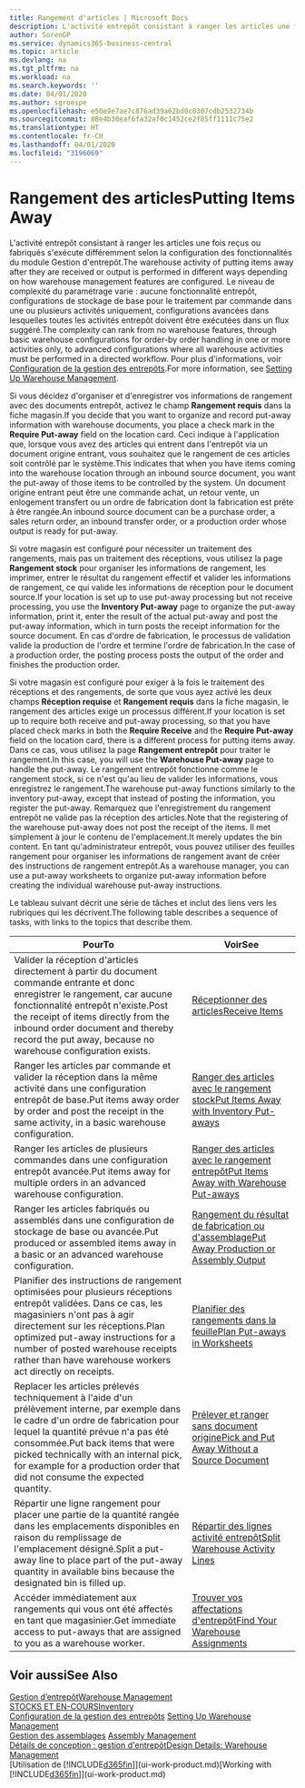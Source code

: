 ```yaml
---
title: Rangement d'articles | Microsoft Docs
description: L'activité entrepôt consistant à ranger les articles une fois reçus ou fabriqués s'exécute différemment selon la configuration des fonctionnalités du module Gestion d'entrepôt.
author: SorenGP
ms.service: dynamics365-business-central
ms.topic: article
ms.devlang: na
ms.tgt_pltfrm: na
ms.workload: na
ms.search.keywords: ''
ms.date: 04/01/2020
ms.author: sgroespe
ms.openlocfilehash: e50e9e7ae7c876ad39a62bd0c0307cdb2532734b
ms.sourcegitcommit: 88e4b30eaf6fa32af0c1452ce2f85ff1111c75e2
ms.translationtype: HT
ms.contentlocale: fr-CH
ms.lasthandoff: 04/01/2020
ms.locfileid: "3196069"
---
```

# <a name="putting-items-away"></a><span data-ttu-id="ee155-103">Rangement des articles</span><span class="sxs-lookup"><span data-stu-id="ee155-103">Putting Items Away</span></span>
<span data-ttu-id="ee155-104">L'activité entrepôt consistant à ranger les articles une fois reçus ou fabriqués s'exécute différemment selon la configuration des fonctionnalités du module Gestion d'entrepôt.</span><span class="sxs-lookup"><span data-stu-id="ee155-104">The warehouse activity of putting items away after they are received or output is performed in different ways depending on how warehouse management features are configured.</span></span> <span data-ttu-id="ee155-105">Le niveau de complexité du paramétrage varie : aucune fonctionnalité entrepôt, configurations de stockage de base pour le traitement par commande dans une ou plusieurs activités uniquement, configurations avancées dans lesquelles toutes les activités entrepôt doivent être exécutées dans un flux suggéré.</span><span class="sxs-lookup"><span data-stu-id="ee155-105">The complexity can rank from no warehouse features, through basic warehouse configurations for order-by order handling in one or more activities only, to advanced configurations where all warehouse activities must be performed in a directed workflow.</span></span> <span data-ttu-id="ee155-106">Pour plus d'informations, voir [Configuration de la gestion des entrepôts](warehouse-setup-warehouse.md).</span><span class="sxs-lookup"><span data-stu-id="ee155-106">For more information, see [Setting Up Warehouse Management](warehouse-setup-warehouse.md).</span></span>

<span data-ttu-id="ee155-107">Si vous décidez d'organiser et d'enregistrer vos informations de rangement avec des documents entrepôt, activez le champ **Rangement requis** dans la fiche magasin.</span><span class="sxs-lookup"><span data-stu-id="ee155-107">If you decide that you want to organize and record put-away information with warehouse documents, you place a check mark in the **Require Put-away** field on the location card.</span></span> <span data-ttu-id="ee155-108">Ceci indique à l'application que, lorsque vous avez des articles qui entrent dans l'entrepôt via un document origine entrant, vous souhaitez que le rangement de ces articles soit contrôlé par le système.</span><span class="sxs-lookup"><span data-stu-id="ee155-108">This indicates that when you have items coming into the warehouse location through an inbound source document, you want the put-away of those items to be controlled by the system.</span></span> <span data-ttu-id="ee155-109">Un document origine entrant peut être une commande achat, un retour vente, un enlogement transfert ou un ordre de fabrication dont la fabrication est prête à être rangée.</span><span class="sxs-lookup"><span data-stu-id="ee155-109">An inbound source document can be a purchase order, a sales return order, an inbound transfer order, or a production order whose output is ready for put-away.</span></span>  

<span data-ttu-id="ee155-110">Si votre magasin est configuré pour nécessiter un traitement des rangements, mais pas un traitement des réceptions, vous utilisez la page **Rangement stock** pour organiser les informations de rangement, les imprimer, entrer le résultat du rangement effectif et valider les informations de rangement, ce qui valide les informations de réception pour le document source.</span><span class="sxs-lookup"><span data-stu-id="ee155-110">If your location is set up to use put-away processing but not receive processing, you use the **Inventory Put-away** page to organize the put-away information, print it, enter the result of the actual put-away and post the put-away information, which in turn posts the receipt information for the source document.</span></span> <span data-ttu-id="ee155-111">En cas d'ordre de fabrication, le processus de validation valide la production de l'ordre et termine l'ordre de fabrication.</span><span class="sxs-lookup"><span data-stu-id="ee155-111">In the case of a production order, the posting process posts the output of the order and finishes the production order.</span></span>

<span data-ttu-id="ee155-112">Si votre magasin est configuré pour exiger à la fois le traitement des réceptions et des rangements, de sorte que vous ayez activé les deux champs **Réception requise** et **Rangement requis** dans la fiche magasin, le rangement des articles exige un processus différent.</span><span class="sxs-lookup"><span data-stu-id="ee155-112">If your location is set up to require both receive and put-away processing, so that you have placed check marks in both the **Require Receive** and the **Require Put-away** field on the location card, there is a different process for putting items away.</span></span> <span data-ttu-id="ee155-113">Dans ce cas, vous utilisez la page **Rangement entrepôt** pour traiter le rangement.</span><span class="sxs-lookup"><span data-stu-id="ee155-113">In this case, you will use the **Warehouse Put-away** page to handle the put-away.</span></span> <span data-ttu-id="ee155-114">Le rangement entrepôt fonctionne comme le rangement stock, si ce n'est qu'au lieu de valider les informations, vous enregistrez le rangement.</span><span class="sxs-lookup"><span data-stu-id="ee155-114">The warehouse put-away functions similarly to the inventory put-away, except that instead of posting the information, you register the put-away.</span></span> <span data-ttu-id="ee155-115">Remarquez que l'enregistrement du rangement entrepôt ne valide pas la réception des articles.</span><span class="sxs-lookup"><span data-stu-id="ee155-115">Note that the registering of the warehouse put-away does not post the receipt of the items.</span></span> <span data-ttu-id="ee155-116">Il met simplement à jour le contenu de l'emplacement.</span><span class="sxs-lookup"><span data-stu-id="ee155-116">It merely updates the bin content.</span></span> <span data-ttu-id="ee155-117">En tant qu'administrateur entrepôt, vous pouvez utiliser des feuilles rangement pour organiser les informations de rangement avant de créer des instructions de rangement entrepôt.</span><span class="sxs-lookup"><span data-stu-id="ee155-117">As a warehouse manager, you can use a put-away worksheets to organize put-away information before creating the individual warehouse put-away instructions.</span></span>

<span data-ttu-id="ee155-118">Le tableau suivant décrit une série de tâches et inclut des liens vers les rubriques qui les décrivent.</span><span class="sxs-lookup"><span data-stu-id="ee155-118">The following table describes a sequence of tasks, with links to the topics that describe them.</span></span>   

|<span data-ttu-id="ee155-119">**Pour**</span><span class="sxs-lookup"><span data-stu-id="ee155-119">**To**</span></span>|<span data-ttu-id="ee155-120">**Voir**</span><span class="sxs-lookup"><span data-stu-id="ee155-120">**See**</span></span>|  
|------------|-------------|  
|<span data-ttu-id="ee155-121">Valider la réception d'articles directement à partir du document commande entrante et donc enregistrer le rangement, car aucune fonctionnalité entrepôt n'existe.</span><span class="sxs-lookup"><span data-stu-id="ee155-121">Post the receipt of items directly from the inbound order document and thereby record the put away, because no warehouse configuration exists.</span></span>|[<span data-ttu-id="ee155-122">Réceptionner des articles</span><span class="sxs-lookup"><span data-stu-id="ee155-122">Receive Items</span></span>](warehouse-how-receive-items.md)|  
|<span data-ttu-id="ee155-123">Ranger les articles par commande et valider la réception dans la même activité dans une configuration entrepôt de base.</span><span class="sxs-lookup"><span data-stu-id="ee155-123">Put items away order by order and post the receipt in the same activity, in a basic warehouse configuration.</span></span>|[<span data-ttu-id="ee155-124">Ranger des articles avec le rangement stock</span><span class="sxs-lookup"><span data-stu-id="ee155-124">Put Items Away with Inventory Put-aways</span></span>](warehouse-how-to-put-items-away-with-inventory-put-aways.md)|  
|<span data-ttu-id="ee155-125">Ranger les articles de plusieurs commandes dans une configuration entrepôt avancée.</span><span class="sxs-lookup"><span data-stu-id="ee155-125">Put items away for multiple orders in an advanced warehouse configuration.</span></span>|[<span data-ttu-id="ee155-126">Ranger des articles avec le rangement entrepôt</span><span class="sxs-lookup"><span data-stu-id="ee155-126">Put Items Away with Warehouse Put-aways</span></span>](warehouse-how-to-put-items-away-with-warehouse-put-aways.md)|  
|<span data-ttu-id="ee155-127">Ranger les articles fabriqués ou assemblés dans une configuration de stockage de base ou avancée.</span><span class="sxs-lookup"><span data-stu-id="ee155-127">Put produced or assembled items away in a basic or an advanced warehouse configuration.</span></span>|[<span data-ttu-id="ee155-128">Rangement du résultat de fabrication ou d'assemblage</span><span class="sxs-lookup"><span data-stu-id="ee155-128">Put Away Production or Assembly Output</span></span>](warehouse-how-to-put-away-production-output.md)|
|<span data-ttu-id="ee155-129">Planifier des instructions de rangement optimisées pour plusieurs réceptions entrepôt validées. Dans ce cas, les magasiniers n'ont pas à agir directement sur les réceptions.</span><span class="sxs-lookup"><span data-stu-id="ee155-129">Plan optimized put-away instructions for a number of posted warehouse receipts rather than have warehouse workers act directly on receipts.</span></span>|[<span data-ttu-id="ee155-130">Planifier des rangements dans la feuille</span><span class="sxs-lookup"><span data-stu-id="ee155-130">Plan Put-aways in Worksheets</span></span>](warehouse-how-to-plan-put-aways-in-worksheets.md)|  
|<span data-ttu-id="ee155-131">Replacer les articles prélevés techniquement à l'aide d'un prélèvement interne, par exemple dans le cadre d'un ordre de fabrication pour lequel la quantité prévue n'a pas été consommée.</span><span class="sxs-lookup"><span data-stu-id="ee155-131">Put back items that were picked technically with an internal pick, for example for a production order that did not consume the expected quantity.</span></span>|[<span data-ttu-id="ee155-132">Prélever et ranger sans document origine</span><span class="sxs-lookup"><span data-stu-id="ee155-132">Pick and Put Away Without a Source Document</span></span>](warehouse-how-to-create-put-aways-from-internal-put-aways.md)|
|<span data-ttu-id="ee155-133">Répartir une ligne rangement pour placer une partie de la quantité rangée dans les emplacements disponibles en raison du remplissage de l'emplacement désigné.</span><span class="sxs-lookup"><span data-stu-id="ee155-133">Split a put-away line to place part of the put-away quantity in available bins because the designated bin is filled up.</span></span>|[<span data-ttu-id="ee155-134">Répartir des lignes activité entrepôt</span><span class="sxs-lookup"><span data-stu-id="ee155-134">Split Warehouse Activity Lines</span></span>](warehouse-how-to-split-warehouse-activity-lines.md)|
|<span data-ttu-id="ee155-135">Accéder immédiatement aux rangements qui vous ont été affectés en tant que magasinier.</span><span class="sxs-lookup"><span data-stu-id="ee155-135">Get immediate access to put-aways that are assigned to you as a warehouse worker.</span></span>|[<span data-ttu-id="ee155-136">Trouver vos affectations d'entrepôt</span><span class="sxs-lookup"><span data-stu-id="ee155-136">Find Your Warehouse Assignments</span></span>](warehouse-how-to-find-your-warehouse-assignments.md)|    

## <a name="see-also"></a><span data-ttu-id="ee155-137">Voir aussi</span><span class="sxs-lookup"><span data-stu-id="ee155-137">See Also</span></span>  
[<span data-ttu-id="ee155-138">Gestion d’entrepôt</span><span class="sxs-lookup"><span data-stu-id="ee155-138">Warehouse Management</span></span>](warehouse-manage-warehouse.md)  
[<span data-ttu-id="ee155-139">STOCKS ET EN-COURS</span><span class="sxs-lookup"><span data-stu-id="ee155-139">Inventory</span></span>](inventory-manage-inventory.md)  
<span data-ttu-id="ee155-140">[Configuration de la gestion des entrepôts](warehouse-setup-warehouse.md)   </span><span class="sxs-lookup"><span data-stu-id="ee155-140">[Setting Up Warehouse Management](warehouse-setup-warehouse.md)   </span></span>  
<span data-ttu-id="ee155-141">[Gestion des assemblages](assembly-assemble-items.md)  </span><span class="sxs-lookup"><span data-stu-id="ee155-141">[Assembly Management](assembly-assemble-items.md)  </span></span>  
[<span data-ttu-id="ee155-142">Détails de conception : gestion d'entrepôt</span><span class="sxs-lookup"><span data-stu-id="ee155-142">Design Details: Warehouse Management</span></span>](design-details-warehouse-management.md)  
<span data-ttu-id="ee155-143">[Utilisation de [!INCLUDE[d365fin](includes/d365fin_md.md)]](ui-work-product.md)</span><span class="sxs-lookup"><span data-stu-id="ee155-143">[Working with [!INCLUDE[d365fin](includes/d365fin_md.md)]](ui-work-product.md)</span></span>  

